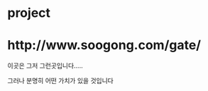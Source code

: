 # project
<h1>http://www.soogong.com/gate/</h1>
<p>이곳은 그저 그런곳입니다.....</p>
<p>그러나 분명히 어떤 가치가 있을 것입니다</p>
